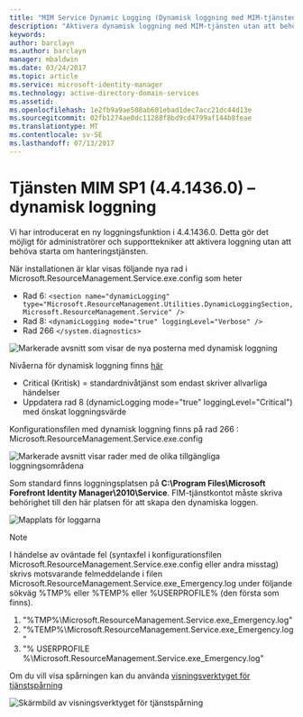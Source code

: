 ```yaml
---
title: "MIM Service Dynamic Logging (Dynamisk loggning med MIM-tjänsten) | Microsoft Docs"
description: "Aktivera dynamisk loggning med MIM-tjänsten utan att behöva starta om hanteringstjänsten"
keywords: 
author: barclayn
ms.author: barclayn
manager: mbaldwin
ms.date: 03/24/2017
ms.topic: article
ms.service: microsoft-identity-manager
ms.technology: active-directory-domain-services
ms.assetid: 
ms.openlocfilehash: 1e2fb9a9ae508ab601ebad1dec7acc21dc44d13e
ms.sourcegitcommit: 02fb1274ae0dc11288f8bd9cd4799af144b8feae
ms.translationtype: MT
ms.contentlocale: sv-SE
ms.lasthandoff: 07/13/2017
---
```

# <a name="mim-sp1-4414360--service-dynamic-logging"></a>Tjänsten MIM SP1 (4.4.1436.0) –  dynamisk loggning
Vi har introducerat en ny loggningsfunktion i 4.4.1436.0. Detta gör det möjligt för administratörer och supporttekniker att aktivera loggning utan att behöva starta om hanteringstjänsten.

När installationen är klar visas följande nya rad i Microsoft.ResourceManagement.Service.exe.config som heter

*   Rad 6: ``<section name="dynamicLogging" type="Microsoft.ResourceManagement.Utilities.DynamicLoggingSection, Microsoft.ResourceManagement.Service" />``
*   Rad 8:  ``<dynamicLogging mode="true" loggingLevel="Verbose" />``
*   Rad 266 ``</system.diagnostics> ``

![Markerade avsnitt som visar de nya posterna med dynamisk loggning](media/mim-service-dynamic-logging/screen01.png)

Nivåerna för dynamisk loggning finns [här](https://msdn.microsoft.com/library/ms733025(v=vs.110).aspx#Anchor_3)

- Critical (Kritisk) = standardnivåtjänst som endast skriver allvarliga händelser
- Uppdatera rad 8 (dynamicLogging mode="true" loggingLevel="Critical") med önskat loggningsvärde

Konfigurationsfilen med dynamisk loggning finns på rad 266 : Microsoft.ResourceManagement.Service.exe.config

![Markerade avsnitt visar rader med de olika tillgängliga loggningsområdena](media/mim-service-dynamic-logging/screen02.png)

Som standard finns loggningsplatsen på **C:\Program Files\Microsoft Forefront Identity Manager\2010\Service**. FIM-tjänstkontot måste skriva behörighet till den här platsen för att skapa den dynamiska loggen.

![Mapplats för loggarna](media/mim-service-dynamic-logging/screen03.png)

 >[!NOTE]
 I händelse av oväntade fel (syntaxfel i konfigurationsfilen Microsoft.ResourceManagement.Service.exe.config eller andra misstag) skrivs motsvarande felmeddelande i filen Microsoft.ResourceManagement.Service.exe_Emergency.log under följande sökväg %TMP% eller %TEMP% eller %USERPROFILE% (den första som finns).  
1. "%TMP%\Microsoft.ResourceManagement.Service.exe_Emergency.log"
2. "%TEMP%\Microsoft.ResourceManagement.Service.exe_Emergency.log"
3. "% USERPROFILE %\Microsoft.ResourceManagement.Service.exe_Emergency.log"

Om du vill visa spårningen kan du använda [visningsverktyget för tjänstspårning](https://msdn.microsoft.com//library/aa751795(v=vs.110).aspx)

 ![Skärmbild av visningsverktyget för tjänstspårning](media/mim-service-dynamic-logging/screen04.png)
